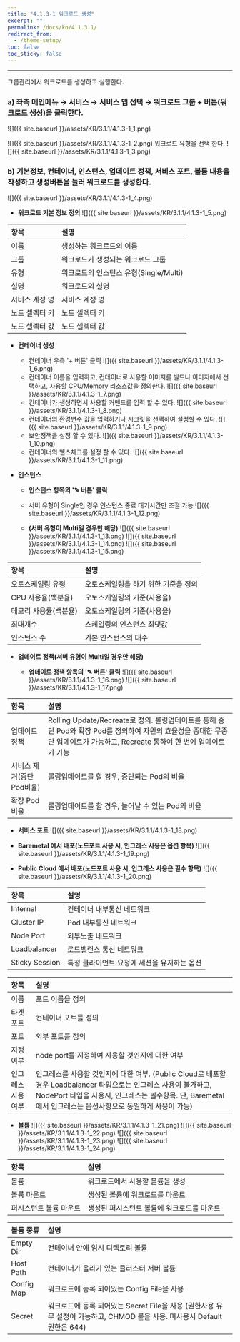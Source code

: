 ```yaml
---
title: "4.1.3-1 워크로드 생성"
excerpt: ""
permalink: /docs/ko/4.1.3.1/
redirect_from:
  - /theme-setup/
toc: false
toc_sticky: false
---
```


---
그룹관리에서 워크로드를 생성하고 실행한다.

### a\) 좌측 메인메뉴 → 서비스 → 서비스 맵 선택 → 워크로드 그룹 + 버튼\(워크로드 생성\)을 클릭한다.
![]({{ site.baseurl }}/assets/KR/3.1.1/4.1.3-1_1.png)

![]({{ site.baseurl }}/assets/KR/3.1.1/4.1.3-1_2.png)
워크로드 유형을 선택 한다.
![]({{ site.baseurl }}/assets/KR/3.1.1/4.1.3-1_3.png)

### b\) 기본정보, 컨테이너, 인스턴스, 업데이트 정책, 서비스 포트, 볼륨 내용을 작성하고 생성버튼을 눌러 워크로드를 생성한다.
![]({{ site.baseurl }}/assets/KR/3.1.1/4.1.3-1_4.png)

* **워크로드 기본 정보 정의**
![]({{ site.baseurl }}/assets/KR/3.1.1/4.1.3-1_5.png)

| **항목** | **설명** |
| :--- | :--- |
| 이름 | 생성하는 워크로드의 이름 |
| 그룹 | 워크로드가 생성되는 워크로드 그룹 |
| 유형 | 워크로드의 인스턴스 유형\(Single/Multi\) |
| 설명 | 워크로드의 설명 |
| 서비스 계정 명 | 서비스 계정 명 |
| 노드 셀렉터 키 | 노드 셀렉터 키 |
| 노드 셀렉터 값 | 노드 셀렉터 값 |

* **컨테이너 생성**

  * 컨테이너 우측 '+ 버튼' 클릭
  ![]({{ site.baseurl }}/assets/KR/3.1.1/4.1.3-1_6.png)
  * 컨테이너 이름을 입력하고, 컨테이너로 사용할 이미지를 빌드나 이미지에서 선택하고, 사용할 CPU/Memory 리소스값을 정의한다.
  ![]({{ site.baseurl }}/assets/KR/3.1.1/4.1.3-1_7.png)
  * 컨테이너가 생성하면서 사용할 커맨드를 입력 할 수 있다.
  ![]({{ site.baseurl }}/assets/KR/3.1.1/4.1.3-1_8.png)
  * 컨테이너의 환경변수 값을 입력하거나 시크릿을 선택하여 설정할 수 있다.
  ![]({{ site.baseurl }}/assets/KR/3.1.1/4.1.3-1_9.png)
  * 보안정책을 설정 할 수 있다.
  ![]({{ site.baseurl }}/assets/KR/3.1.1/4.1.3-1_10.png)
  * 컨테이너의 헬스체크를 설정 할 수 있다.
  ![]({{ site.baseurl }}/assets/KR/3.1.1/4.1.3-1_11.png)

* **인스턴스**

  * **인스턴스 항목의 '✎ 버튼' 클릭**
  * 서버 유형이 Single인 경우 인스턴스 종료 대기시간만 조절 가능
  ![]({{ site.baseurl }}/assets/KR/3.1.1/4.1.3-1_12.png)

  * **\(서버 유형이 Multi일 경우만 해당\)**
  ![]({{ site.baseurl }}/assets/KR/3.1.1/4.1.3-1_13.png)
  ![]({{ site.baseurl }}/assets/KR/3.1.1/4.1.3-1_14.png)
  ![]({{ site.baseurl }}/assets/KR/3.1.1/4.1.3-1_15.png)

| **항목** | **설명** |
| :--- | :--- |
| 오토스케일링 유형 | 오토스케일링을 하기 위한 기준을 정의 |
| CPU 사용율\(백분율\) | 오토스케일링의 기준\(사용율\) |
| 메모리 사용률\(백분율\) | 오토스케일링의 기준\(사용율\) |
| 최대개수 | 스케일링의 인스턴스 최댓값 |
| 인스턴스 수 | 기본 인스턴스의 대수 |

* **업데이트 정책\(서버 유형이 Multi일 경우만 해당\)**

  * **업데이트 정책 항목의 '✎ 버튼' 클릭**
  ![]({{ site.baseurl }}/assets/KR/3.1.1/4.1.3-1_16.png)
  ![]({{ site.baseurl }}/assets/KR/3.1.1/4.1.3-1_17.png)

| **항목** | **설명** |
| :--- | :--- |
| 업데이트 정책 | Rolling Update/Recreate로 정의. 롤링업데이트를 통해 중단 Pod와 확장 Pod를 정의하여 자원의 효율성을 증대한 무중단 업데이트가 가능하고, Recreate 통하여 한 번에 업데이트가 가능 |
| 서비스 제거\(중단Pod비율\) | 롤링업데이트를 할 경우, 중단되는 Pod의 비율 |
| 확장 Pod비율 | 롤링업데이트를 할 경우, 늘어날 수 있는 Pod의 비율 |

* **서비스 포트**
![]({{ site.baseurl }}/assets/KR/3.1.1/4.1.3-1_18.png)

* **Baremetal 에서 배포\(노드포트 사용 시, 인그레스 사용은 옵션 항목\)**
![]({{ site.baseurl }}/assets/KR/3.1.1/4.1.3-1_19.png)

* **Public Cloud 에서 배포\(노드포트 사용 시, 인그레스 사용은 필수 항목\)**
![]({{ site.baseurl }}/assets/KR/3.1.1/4.1.3-1_20.png)

| **항목** | **설명** |
| :--- | :--- |
| Internal | 컨테이너 내부통신 네트워크 |
| Cluster IP | Pod 내부통신 네트워크 |
| Node Port | 외부노출 네트워크 |
| Loadbalancer | 로드밸런스 통신 네트워크 |
| Sticky Session | 특정 클라이언트 요청에 세션을 유지하는 옵션 |

| **항목** | **설명** |
| :--- | :--- |
| 이름 | 포트 이름을 정의 |
| 타겟 포트 | 컨테이너 포트를 정의 |
| 포트 | 외부 포트를 정의 |
| 지정 여부 | node port를 지정하여 사용할 것인지에 대한 여부 |
| 인그레스 사용 여부 | 인그레스를 사용할 것인지에 대한 여부. \(Public Cloud로 배포할 경우 Loadbalancer 타입으로는 인그레스 사용이 불가하고, NodePort 타입을 사용시, 인그레스는 필수항목. 단, Baremetal에서 인그레스는 옵션사항으로 동일하게 사용이 가능\) |

* **볼륨**
![]({{ site.baseurl }}/assets/KR/3.1.1/4.1.3-1_21.png)
![]({{ site.baseurl }}/assets/KR/3.1.1/4.1.3-1_22.png)
![]({{ site.baseurl }}/assets/KR/3.1.1/4.1.3-1_23.png)
![]({{ site.baseurl }}/assets/KR/3.1.1/4.1.3-1_24.png)

| **항목** | 설명 |
| :--- | :--- |
| 볼륨 | 워크로드에서 사용할 볼륨을 생성 |
| 볼륨 마운트 | 생성된 볼륨에 워크로드를 마운트 |
| 퍼시스턴트 볼륨 마운트 |생성된 퍼시스턴트 볼륨에 워크로드를 마운트 |

| **볼륨 종류** | **설명** |
| :--- | :--- |
| Empty Dir | 컨테이너 안에 임시 디렉토리 볼륨 |
| Host Path | 컨테이너가 올라가 있는 클러스터 서버 볼륨 |
| Config Map | 워크로드에 등록 되어있는 Config File을 사용 |
| Secret | 워크로드에 등록 되어있는 Secret File을 사용 \(권한사용 유무 설정이 가능하고, CHMOD 룰을 사용. 미사용시 Default 권한은 644\) |

